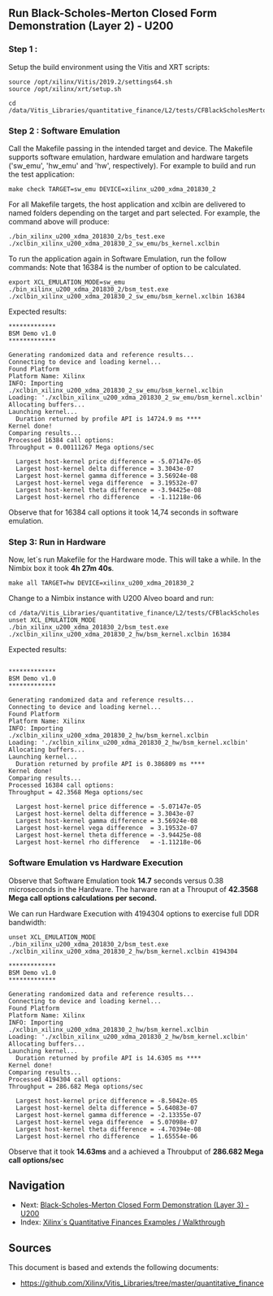 ## Run Black-Scholes-Merton Closed Form Demonstration (Layer 2) - U200


### Step 1 :
Setup the build environment using the Vitis and XRT scripts:
````
source /opt/xilinx/Vitis/2019.2/settings64.sh
source /opt/xilinx/xrt/setup.sh
 ````
 
```
cd /data/Vitis_Libraries/quantitative_finance/L2/tests/CFBlackScholesMerton
 ```
 
 ### Step 2 : Software Emulation

Call the Makefile passing in the intended target and device. The Makefile supports software emulation, hardware emulation and hardware targets ('sw_emu', 'hw_emu' and 'hw', respectively). For example to build and run the test application:
```
make check TARGET=sw_emu DEVICE=xilinx_u200_xdma_201830_2
```
        
For all Makefile targets, the host application and xclbin are delivered to named folders depending on the target and part selected. For example, the command above will produce:
```
./bin_xilinx_u200_xdma_201830_2/bs_test.exe
./xclbin_xilinx_u200_xdma_201830_2_sw_emu/bs_kernel.xclbin
```

To run the application again in Software Emulation, run the follow commands:
Note that 16384 is the number of option to be calculated.
```
export XCL_EMULATION_MODE=sw_emu
./bin_xilinx_u200_xdma_201830_2/bsm_test.exe ./xclbin_xilinx_u200_xdma_201830_2_sw_emu/bsm_kernel.xclbin 16384
```

Expected results:
```
*************
BSM Demo v1.0
*************

Generating randomized data and reference results...
Connecting to device and loading kernel...
Found Platform
Platform Name: Xilinx
INFO: Importing ./xclbin_xilinx_u200_xdma_201830_2_sw_emu/bsm_kernel.xclbin
Loading: './xclbin_xilinx_u200_xdma_201830_2_sw_emu/bsm_kernel.xclbin'
Allocating buffers...
Launching kernel...
  Duration returned by profile API is 14724.9 ms ****
Kernel done!
Comparing results...
Processed 16384 call options:
Throughput = 0.00111267 Mega options/sec

  Largest host-kernel price difference = -5.07147e-05
  Largest host-kernel delta difference = 3.3043e-07
  Largest host-kernel gamma difference = 3.56924e-08
  Largest host-kernel vega difference  = 3.19532e-07
  Largest host-kernel theta difference = -3.94425e-08
  Largest host-kernel rho difference   = -1.11218e-06

  ```
Observe that for 16384 call options it took 14,74 seconds in software emulation.

### Step 3: Run in Hardware
Now, let´s run Makefile for the Hardware mode.
This will take a while. In the Nimbix box it took **4h 27m 40s**.
```
make all TARGET=hw DEVICE=xilinx_u200_xdma_201830_2
```

Change to a Nimbix instance with U200 Alveo board and run:
```
cd /data/Vitis_Libraries/quantitative_finance/L2/tests/CFBlackScholes
unset XCL_EMULATION_MODE
./bin_xilinx_u200_xdma_201830_2/bsm_test.exe ./xclbin_xilinx_u200_xdma_201830_2_hw/bsm_kernel.xclbin 16384
```

Expected results:
```

*************
BSM Demo v1.0
*************

Generating randomized data and reference results...
Connecting to device and loading kernel...
Found Platform
Platform Name: Xilinx
INFO: Importing ./xclbin_xilinx_u200_xdma_201830_2_hw/bsm_kernel.xclbin
Loading: './xclbin_xilinx_u200_xdma_201830_2_hw/bsm_kernel.xclbin'
Allocating buffers...
Launching kernel...
  Duration returned by profile API is 0.386809 ms ****
Kernel done!
Comparing results...
Processed 16384 call options:
Throughput = 42.3568 Mega options/sec

  Largest host-kernel price difference = -5.07147e-05
  Largest host-kernel delta difference = 3.3043e-07
  Largest host-kernel gamma difference = 3.56924e-08
  Largest host-kernel vega difference  = 3.19532e-07
  Largest host-kernel theta difference = -3.94425e-08
  Largest host-kernel rho difference   = -1.11218e-06
```

### Software Emulation vs Hardware Execution
Observe that Software Emulation took **14.7** seconds versus 0.38 microseconds in the Hardware.
The harware ran at a Throuput of **42.3568 Mega call options calculations per second.**

We can run Hardware Execution with 4194304 options to exercise full DDR bandwidth:
```
unset XCL_EMULATION_MODE
./bin_xilinx_u200_xdma_201830_2/bsm_test.exe ./xclbin_xilinx_u200_xdma_201830_2_hw/bsm_kernel.xclbin 4194304

*************
BSM Demo v1.0
*************

Generating randomized data and reference results...
Connecting to device and loading kernel...
Found Platform
Platform Name: Xilinx
INFO: Importing ./xclbin_xilinx_u200_xdma_201830_2_hw/bsm_kernel.xclbin
Loading: './xclbin_xilinx_u200_xdma_201830_2_hw/bsm_kernel.xclbin'
Allocating buffers...
Launching kernel...
  Duration returned by profile API is 14.6305 ms ****
Kernel done!
Comparing results...
Processed 4194304 call options:
Throughput = 286.682 Mega options/sec

  Largest host-kernel price difference = -8.5042e-05
  Largest host-kernel delta difference = 5.64083e-07
  Largest host-kernel gamma difference = -2.13355e-07
  Largest host-kernel vega difference  = 5.07098e-07
  Largest host-kernel theta difference = -4.70394e-08
  Largest host-kernel rho difference   = 1.65554e-06

```

Observe that it took **14.63ms** and a achieved a Throubput of **286.682 Mega call options/sec**

## Navigation
- Next: [Black-Scholes-Merton Closed Form Demonstration (Layer 3) - U200](CFBlackScholesMerton_L3_u200.md)
- Index: [Xilinx´s Quantitative Finances Examples / Walkthrough](quantitative_finance.md)

## Sources
This document is based and extends the following documents:
- https://github.com/Xilinx/Vitis_Libraries/tree/master/quantitative_finance
